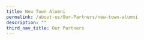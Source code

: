 ```yaml
---
title: New Town Alumni
permalink: /about-us/Our-Partners/new-town-alumni
description: ""
third_nav_title: Our Partners
---
```

